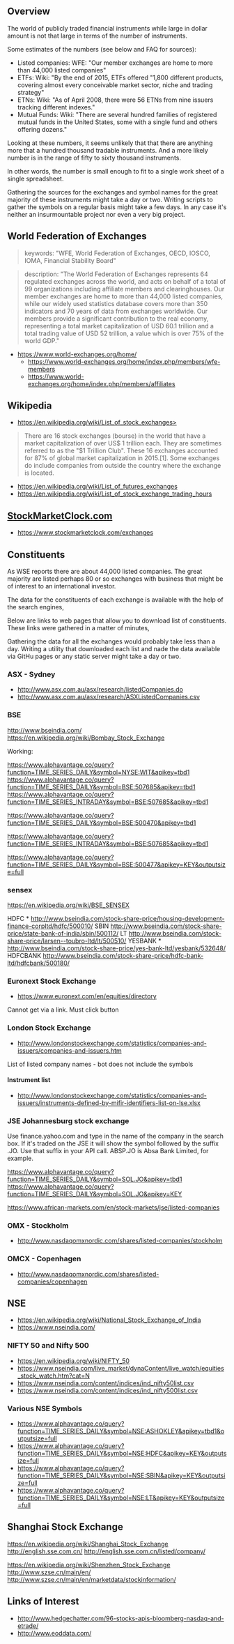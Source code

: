

## Overview

The world of publicly traded financial instruments while large in dollar amount is not that large in terms of the number of instruments.

Some estimates of the numbers (see below and FAQ for sources):

* Listed companies: WFE: "Our member exchanges are home to more than 44,000 listed companies"
* ETFs: Wiki: "By the end of 2015, ETFs offered "1,800 different products, covering almost every conceivable market sector, niche and trading strategy"
* ETNs: Wiki: "As of April 2008, there were 56 ETNs from nine issuers tracking different indexes."
* Mutual Funds: Wiki: "There are several hundred families of registered mutual funds in the United States, some with a single fund and others offering dozens."

Looking at these numbers, it seems unlikely that that there are anything more that a hundred thousand tradable instruments. And a more likely number is in the range of fifty to sixty thousand instruments.

In other words, the number is small enough to fit to a single work sheet of a single spreadsheet.

Gathering the sources for the exchanges and symbol names for the great majority of these instruments might take a day or two. Writing scripts to gather the symbols on a regular basis might take a few days. In any case it's neither an insurmountable project nor even a very big project.


## World Federation of Exchanges

> keywords: "WFE, World Federation of Exchanges, OECD, IOSCO, IOMA, Financial Stability Board"

> description: "The World Federation of Exchanges represents 64 regulated exchanges across the world, and acts on behalf of a total of 99 organizations including affiliate members and clearinghouses. Our member exchanges are home to more than 44,000 listed companies, while our widely used statistics database covers more than 350 indicators and 70 years of data from exchanges worldwide. Our members provide a significant contribution to the real economy, representing a total market capitalization of USD 60.1 trillion and a total trading value of USD 52 trillion, a value which is over 75% of the world GDP."

* <https://www.world-exchanges.org/home/>
	* <https://www.world-exchanges.org/home/index.php/members/wfe-members>
	* <https://www.world-exchanges.org/home/index.php/members/affiliates>

## Wikipedia

* https://en.wikipedia.org/wiki/List_of_stock_exchanges>

> There are 16 stock exchanges (bourse) in the world that have a market capitalization of over US$ 1 trillion each. They are sometimes referred to as the "$1 Trillion Club". These 16 exchanges accounted for 87% of global market capitalization in 2015.[1]. Some exchanges do include companies from outside the country where the exchange is located.

* <https://en.wikipedia.org/wiki/List_of_futures_exchanges>
* <https://en.wikipedia.org/wiki/List_of_stock_exchange_trading_hours>

## [StockMarketClock.com]( https://www.stockmarketclock.com/ )

* <https://www.stockmarketclock.com/exchanges>

## Constituents

As WSE reports there are about 44,000 listed companies. The great majority are listed perhaps 80 or so exchanges with business that might be of interest to an international investor.

The data for the constituents of each exchange is available with the help of the search engines,

Below are links to web pages that allow you to download list of constituents. These links were gathered in a matter of minutes,

Gathering the data for all the exchanges would probably take less than a day. Writing a utility that downloaded each list and nade the data available via GitHu pages or any static server might take a day or two.



### ASX - Sydney

* <http://www.asx.com.au/asx/research/listedCompanies.do>
* <http://www.asx.com.au/asx/research/ASXListedCompanies.csv>

### BSE

<http://www.bseindia.com/>
https://en.wikipedia.org/wiki/Bombay_Stock_Exchange


Working:

https://www.alphavantage.co/query?function=TIME_SERIES_DAILY&symbol=NYSE:WIT&apikey=tbd1
https://www.alphavantage.co/query?function=TIME_SERIES_DAILY&symbol=BSE:507685&apikey=tbd1
https://www.alphavantage.co/query?function=TIME_SERIES_INTRADAY&symbol=BSE:507685&apikey=tbd1

https://www.alphavantage.co/query?function=TIME_SERIES_DAILY&symbol=BSE:500470&apikey=tbd1

https://www.alphavantage.co/query?function=TIME_SERIES_INTRADAY&symbol=BSE:507685&apikey=tbd1

 https://www.alphavantage.co/query?function=TIME_SERIES_DAILY&symbol=BSE:500477&apikey=KEY&outputsize=full


### sensex
https://en.wikipedia.org/wiki/BSE_SENSEX

HDFC *
http://www.bseindia.com/stock-share-price/housing-development-finance-corpltd/hdfc/500010/
SBIN
http://www.bseindia.com/stock-share-price/state-bank-of-india/sbin/500112/
LT
http://www.bseindia.com/stock-share-price/larsen--toubro-ltd/lt/500510/
YESBANK *
http://www.bseindia.com/stock-share-price/yes-bank-ltd/yesbank/532648/
HDFCBANK
http://www.bseindia.com/stock-share-price/hdfc-bank-ltd/hdfcbank/500180/


### Euronext Stock Exchange

* <https://www.euronext.com/en/equities/directory>

Cannot get via a link. Must click button

### London Stock Exchange

* <http://www.londonstockexchange.com/statistics/companies-and-issuers/companies-and-issuers.htm>

List of listed company names - bot does not include the symbols

#### Instrument list
* <http://www.londonstockexchange.com/statistics/companies-and-issuers/instruments-defined-by-mifir-identifiers-list-on-lse.xlsx>

### JSE Johannesburg stock exchange

Use finance.yahoo.com and type in the name of the company in the search box. If it's traded on the JSE it will show the symbol followed by the suffix .JO. Use that suffix in your API call.  ABSP.JO is Absa Bank Limited, for example.

https://www.alphavantage.co/query?function=TIME_SERIES_DAILY&symbol=SOL.JO&apikey=tbd1
https://www.alphavantage.co/query?function=TIME_SERIES_DAILY&symbol=SOL.JO&apikey=KEY

https://www.african-markets.com/en/stock-markets/jse/listed-companies

### OMX - Stockholm

* <http://www.nasdaqomxnordic.com/shares/listed-companies/stockholm>

### OMCX - Copenhagen

* <http://www.nasdaqomxnordic.com/shares/listed-companies/copenhagen>


## NSE
* <https://en.wikipedia.org/wiki/National_Stock_Exchange_of_India>
* <https://www.nseindia.com/>

### NIFTY 50 and Nifty 500

* <https://en.wikipedia.org/wiki/NIFTY_50>
* <https://www.nseindia.com/live_market/dynaContent/live_watch/equities_stock_watch.htm?cat=N>
* <https://www.nseindia.com/content/indices/ind_nifty50list.csv>
* <https://www.nseindia.com/content/indices/ind_nifty500list.csv>

### Various NSE Symbols
* <https://www.alphavantage.co/query?function=TIME_SERIES_DAILY&symbol=NSE:ASHOKLEY&apikey=tbd1&outputsize=full>
* <https://www.alphavantage.co/query?function=TIME_SERIES_DAILY&symbol=NSE:HDFC&apikey=KEY&outputsize=full>
* <https://www.alphavantage.co/query?function=TIME_SERIES_DAILY&symbol=NSE:SBIN&apikey=KEY&outputsize=full>
* <https://www.alphavantage.co/query?function=TIME_SERIES_DAILY&symbol=NSE:LT&apikey=KEY&outputsize=full>



## Shanghai Stock Exchange

https://en.wikipedia.org/wiki/Shanghai_Stock_Exchange
http://english.sse.com.cn/
http://english.sse.com.cn/listed/company/


https://en.wikipedia.org/wiki/Shenzhen_Stock_Exchange
http://www.szse.cn/main/en/
http://www.szse.cn/main/en/marketdata/stockinformation/

## Links of Interest

* <http://www.hedgechatter.com/96-stocks-apis-bloomberg-nasdaq-and-etrade/>
* <http://www.eoddata.com/>